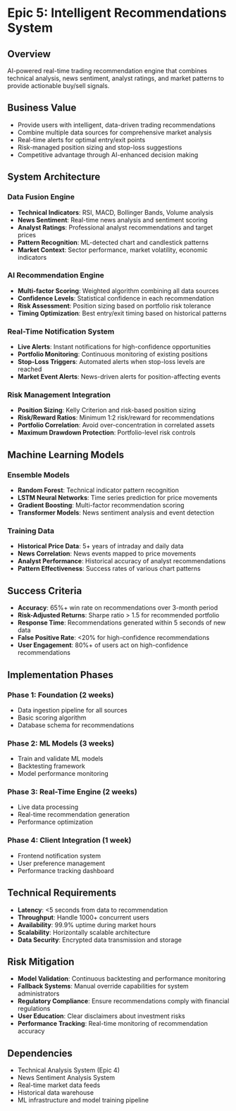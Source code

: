 # Epic 5: Intelligent Recommendations System

## Overview

AI-powered real-time trading recommendation engine that combines technical analysis, news sentiment, analyst ratings, and market patterns to provide actionable buy/sell signals.

## Business Value

- Provide users with intelligent, data-driven trading recommendations
- Combine multiple data sources for comprehensive market analysis
- Real-time alerts for optimal entry/exit points
- Risk-managed position sizing and stop-loss suggestions
- Competitive advantage through AI-enhanced decision making

## System Architecture

### Data Fusion Engine

- **Technical Indicators**: RSI, MACD, Bollinger Bands, Volume analysis
- **News Sentiment**: Real-time news analysis and sentiment scoring
- **Analyst Ratings**: Professional analyst recommendations and target prices
- **Pattern Recognition**: ML-detected chart and candlestick patterns
- **Market Context**: Sector performance, market volatility, economic indicators

### AI Recommendation Engine

- **Multi-factor Scoring**: Weighted algorithm combining all data sources
- **Confidence Levels**: Statistical confidence in each recommendation
- **Risk Assessment**: Position sizing based on portfolio risk tolerance
- **Timing Optimization**: Best entry/exit timing based on historical patterns

### Real-Time Notification System

- **Live Alerts**: Instant notifications for high-confidence opportunities
- **Portfolio Monitoring**: Continuous monitoring of existing positions
- **Stop-Loss Triggers**: Automated alerts when stop-loss levels are reached
- **Market Event Alerts**: News-driven alerts for position-affecting events

### Risk Management Integration

- **Position Sizing**: Kelly Criterion and risk-based position sizing
- **Risk/Reward Ratios**: Minimum 1:2 risk/reward for recommendations
- **Portfolio Correlation**: Avoid over-concentration in correlated assets
- **Maximum Drawdown Protection**: Portfolio-level risk controls

## Machine Learning Models

### Ensemble Models

- **Random Forest**: Technical indicator pattern recognition
- **LSTM Neural Networks**: Time series prediction for price movements
- **Gradient Boosting**: Multi-factor recommendation scoring
- **Transformer Models**: News sentiment analysis and event detection

### Training Data

- **Historical Price Data**: 5+ years of intraday and daily data
- **News Correlation**: News events mapped to price movements
- **Analyst Performance**: Historical accuracy of analyst recommendations
- **Pattern Effectiveness**: Success rates of various chart patterns

## Success Criteria

- **Accuracy**: 65%+ win rate on recommendations over 3-month period
- **Risk-Adjusted Returns**: Sharpe ratio > 1.5 for recommended portfolio
- **Response Time**: Recommendations generated within 5 seconds of new data
- **False Positive Rate**: <20% for high-confidence recommendations
- **User Engagement**: 80%+ of users act on high-confidence recommendations

## Implementation Phases

### Phase 1: Foundation (2 weeks)

- Data ingestion pipeline for all sources
- Basic scoring algorithm
- Database schema for recommendations

### Phase 2: ML Models (3 weeks)

- Train and validate ML models
- Backtesting framework
- Model performance monitoring

### Phase 3: Real-Time Engine (2 weeks)

- Live data processing
- Real-time recommendation generation
- Performance optimization

### Phase 4: Client Integration (1 week)

- Frontend notification system
- User preference management
- Performance tracking dashboard

## Technical Requirements

- **Latency**: <5 seconds from data to recommendation
- **Throughput**: Handle 1000+ concurrent users
- **Availability**: 99.9% uptime during market hours
- **Scalability**: Horizontally scalable architecture
- **Data Security**: Encrypted data transmission and storage

## Risk Mitigation

- **Model Validation**: Continuous backtesting and performance monitoring
- **Fallback Systems**: Manual override capabilities for system administrators
- **Regulatory Compliance**: Ensure recommendations comply with financial regulations
- **User Education**: Clear disclaimers about investment risks
- **Performance Tracking**: Real-time monitoring of recommendation accuracy

## Dependencies

- Technical Analysis System (Epic 4)
- News Sentiment Analysis System
- Real-time market data feeds
- Historical data warehouse
- ML infrastructure and model training pipeline

